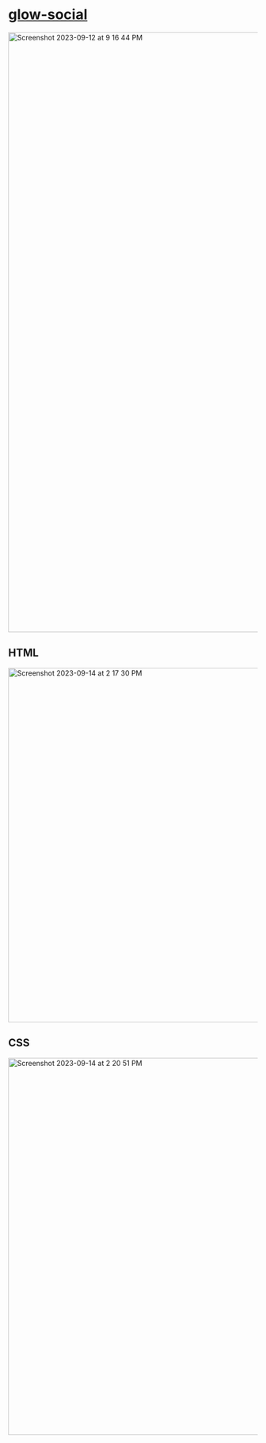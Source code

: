 # <a href="https://glow.jessejesse.com">glow-social
<img width="1212" alt="Screenshot 2023-09-12 at 9 16 44 PM" src="https://github.com/sudo-self/glow-social/assets/119916323/7d7100d3-80d7-46e1-9f35-7ac479c87fbd"></a>
## HTML
<img width="716" alt="Screenshot 2023-09-14 at 2 17 30 PM" src="https://github.com/sudo-self/glow-social/assets/119916323/5f998968-6b86-4f7e-b7f8-bfc1d26bc117"><br>
## CSS
<img width="762" alt="Screenshot 2023-09-14 at 2 20 51 PM" src="https://github.com/sudo-self/glow-social/assets/119916323/420002f7-fc72-47a9-a5de-e52a9bb2b2e8">
